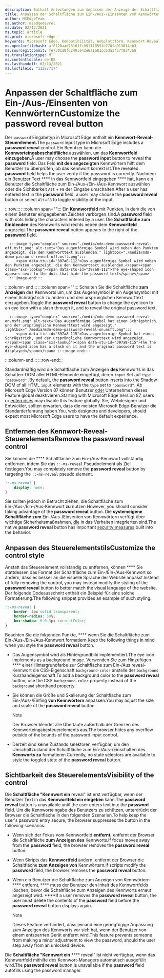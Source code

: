 ```yaml
---
description: Enthält Anleitungen zum Anpassen der Anzeige der Schaltfläche für die Kennwortanzeige
title: Anpassen der Schaltfläche zum Ein-/Aus-/Einsenten von Kennwörtern
author: MSEdgeTeam
ms.author: msedgedevrel
ms.date: 02/12/2021
ms.topic: article
ms.prod: microsoft-edge
keywords: Microsoft Edge, Kompatibilität, Webplattform, Kennwort-Reveal, Augensymbol
ms.openlocfilehash: af8120aad7316ffc051113591e770fa913814eb3
ms.sourcegitcommit: fe7301d0f62493e42e6a1a81cdbda3457f0343b8
ms.translationtype: MT
ms.contentlocale: de-DE
ms.lasthandoff: 02/13/2021
ms.locfileid: "11327717"
---
```

# <span data-ttu-id="397a8-104">Anpassen der Schaltfläche zum Ein-/Aus-/Einsenten von Kennwörtern</span><span class="sxs-lookup"><span data-stu-id="397a8-104">Customize the password reveal button</span></span>  

<span data-ttu-id="397a8-105">Der `password` Eingabetyp in Microsoft Edge enthält ein **Kennwort-Reveal-Steuerelement.**</span><span class="sxs-lookup"><span data-stu-id="397a8-105">The `password` input type in Microsoft Edge includes a **password reveal** control.</span></span>  <span data-ttu-id="397a8-106">Ein Benutzer kann die **Kennworteingabeschaltfläche** auswählen, um das **Kennwortfeld einzugeben.**</span><span class="sxs-lookup"><span data-stu-id="397a8-106">A user may choose the **password input** button to reveal the **password** field.</span></span>  <span data-ttu-id="397a8-107">Das Feld **mit den angezeigten** Kennwörtern hilft dem Benutzer zu überprüfen, ob das Kennwort korrekt ist.</span><span class="sxs-lookup"><span data-stu-id="397a8-107">The revealed **password** field helps the user verify if the password is correctly.</span></span>  <span data-ttu-id="397a8-108">Nachdem ein Benutzer Text \*\*\*\* in das Kennwortfeld eingegeben \*\*\*\* hat, kann ein Benutzer die Schaltfläche zum Ein-/Aus-/Ein-/Aus-Kennwort auswählen oder die Sichtbarkeit `Alt` + `F8` der Eingabe umschalten.</span><span class="sxs-lookup"><span data-stu-id="397a8-108">After a user has entered text in the **password** field, a user may choose the **password reveal** button or select `Alt`+`F8` to toggle visibility of the input.</span></span>  

:::row:::
   :::column span="":::
      <span data-ttu-id="397a8-109">Ein **Kennwortfeld** mit Punkten, in dem die von einem Benutzer eingegebenen Zeichen verborgen sind.</span><span class="sxs-lookup"><span data-stu-id="397a8-109">A **password** field with dots hiding the characters entered by a user.</span></span>  <span data-ttu-id="397a8-110">Die **Schaltfläche zum Einblenden** des Kennworts wird rechts neben dem **Kennwortfeld** angezeigt.</span><span class="sxs-lookup"><span data-stu-id="397a8-110">The **password reveal** button appears to the right of the **password** field.</span></span>
      
      :::image type="complex" source="./media/mdn-demo-password-reveal-off.msft.png" alt-text="Das augenförmige Symbol wird neben den Punkten angezeigt, die den Kennworttext ausblenden." lightbox="./media/mdn-demo-password-reveal-off.msft.png":::
         <span data-ttu-id="397a8-112">Das augenförmige Symbol wird neben den Punkten angezeigt, die den Kennworttext ausblenden.</span><span class="sxs-lookup"><span data-stu-id="397a8-112">The eye-shaped icon appears next to the dots that hide the password text</span></span>  
      :::image-end:::  
   :::column-end:::
   :::column span="":::
      <span data-ttu-id="397a8-113">Schalten Sie die Schaltfläche **zum Anzeigen** des Kennworts um, um das Augensymbol in ein Augensymbol mit einem Schrägstrich zu ändern und den ursprünglichen Kennworttext einzugeben.</span><span class="sxs-lookup"><span data-stu-id="397a8-113">Toggle the **password reveal** button to change the eye icon to an eye icon with a slash through it, and to reveal the original password text.</span></span>  
      
      :::image type="complex" source="./media/mdn-demo-password-reveal-on.msft.png" alt-text="Das augenförmige Symbol hat einen Schrägstrich, und der ursprüngliche Kennworttext wird angezeigt." lightbox="./media/mdn-demo-password-reveal-on.msft.png":::
         <span data-ttu-id="397a8-115">Das augenförmige Symbol hat einen Schrägstrich, und der ursprüngliche Kennworttext wird angezeigt.</span><span class="sxs-lookup"><span data-stu-id="397a8-115">The The eye-shaped icon has a slash on it and the original password text is displayed</span></span> :::image-end:::  
   :::column-end:::
:::row-end:::  

<span data-ttu-id="397a8-116">Standardmäßig wird die Schaltfläche zum Anzeigen **des** Kennworts in das Schatten-DOM aller HTML-Elemente eingefügt, deren `input` Set auf `type` `"password"` .</span><span class="sxs-lookup"><span data-stu-id="397a8-116">By default, the **password reveal** button inserts into the Shadow DOM of all HTML `input` elements with the `type` set to `"password"`.</span></span>  <span data-ttu-id="397a8-117">Ab Microsoft Edge Version 87 können Benutzer [oder][DeployedgeMicrosoftEdgePoliciesPasswordrevealenabled] Unternehmen dieses Feature global deaktivieren.</span><span class="sxs-lookup"><span data-stu-id="397a8-117">Starting with Microsoft Edge Version 87, users or [enterprises][DeployedgeMicrosoftEdgePoliciesPasswordrevealenabled] may disable this feature globally.</span></span>  <span data-ttu-id="397a8-118">Sie, Webdesigner und Entwickler, sollten erwarten, dass die meisten Microsoft Edge-Benutzer die Standarderfahrung haben.</span><span class="sxs-lookup"><span data-stu-id="397a8-118">You, web designers and developers, should expect most Microsoft Edge users to have the default experience.</span></span>  

## <span data-ttu-id="397a8-119">Entfernen des Kennwort-Reveal-Steuerelements</span><span class="sxs-lookup"><span data-stu-id="397a8-119">Remove the password reveal control</span></span>  

<span data-ttu-id="397a8-120">Sie können die \*\*\*\* Schaltfläche zum Ein-/Aus-Kennwort vollständig entfernen, indem Sie das `::-ms-reveal` Pseudoelement als Ziel festlegen.</span><span class="sxs-lookup"><span data-stu-id="397a8-120">You may completely remove the **password reveal** button by targeting the `::-ms-reveal` pseudo element.</span></span>  

```css
::-ms-reveal {
    display: none;
}
```  

<span data-ttu-id="397a8-121">Sie sollten jedoch in Betracht ziehen, die Schaltfläche zum Ein-/Aus-/Ein-/Aus-Kennwort **zu** nutzen.</span><span class="sxs-lookup"><span data-stu-id="397a8-121">However, you should consider taking advantage of the **password reveal** button.</span></span>  <span data-ttu-id="397a8-122">Die **systemeigene Schaltfläche zum** Ein-/Aus-/Einsenten von Kennwörtern verfügt über wichtige Sicherheitsmaßnahmen, [die](#visibility-of-the-control) in das Verhalten integrierten sind.</span><span class="sxs-lookup"><span data-stu-id="397a8-122">The native **password reveal** button has important [security measures](#visibility-of-the-control) built into the behavior.</span></span>  

## <span data-ttu-id="397a8-123">Anpassen des Steuerelementstils</span><span class="sxs-lookup"><span data-stu-id="397a8-123">Customize the control style</span></span>  

<span data-ttu-id="397a8-124">Anstatt das Steuerelement vollständig zu entfernen, können \*\*\*\* Sie stattdessen das Format der Schaltfläche zum Ein-/Ein-/Aus-Kennwort so ändern, dass es besser an die visuelle Sprache der Website anpasst.</span><span class="sxs-lookup"><span data-stu-id="397a8-124">Instead of fully removing the control, you may instead modify the styling of the **password reveal** button to better match the visual language of the website.</span></span>  <span data-ttu-id="397a8-125">Der folgende Codeausschnitt enthält ein Beispiel für eine solche Formatierung.</span><span class="sxs-lookup"><span data-stu-id="397a8-125">The following snippet provides an example of such styling.</span></span>  

```css
::-ms-reveal {
    border: 1px solid transparent;
    border-radius: 50%;
    box-shadow: 0 0 3px currentColor;
}
```  

<span data-ttu-id="397a8-126">Beachten Sie die folgenden Punkte, \*\*\*\* wenn Sie die Schaltfläche zum Ein-/Aus-/Ein-/Aus-Kennwort formatiern.</span><span class="sxs-lookup"><span data-stu-id="397a8-126">Keep the following things in mind when you style the **password reveal** button.</span></span>  

*   <span data-ttu-id="397a8-127">Das Augensymbol wird als Hintergrundbild implementiert.</span><span class="sxs-lookup"><span data-stu-id="397a8-127">The eye icon implements as a background image.</span></span>  <span data-ttu-id="397a8-128">Verwenden Sie zum Hinzufügen \*\*\*\* einer Hintergrundfarbe zur Schaltfläche zum Ein-/Aus reveal-Kennwort die CSS-Eigenschaft `background-color` anstelle der `background` Kurzhandeigenschaft.</span><span class="sxs-lookup"><span data-stu-id="397a8-128">To add a background color to the **password reveal** button, use the CSS `background-color` property instead of the `background` shorthand property.</span></span>  
*   <span data-ttu-id="397a8-129">Sie können die Größe und Skalierung der Schaltfläche zum Ein-/Aus-/Einfing **von Kennwörtern** anpassen.</span><span class="sxs-lookup"><span data-stu-id="397a8-129">You may adjust the size and scale of the **password reveal** button.</span></span>  
    
    > [!NOTE]
    ><span data-ttu-id="397a8-130">Der Browser blendet alle Überläufe außerhalb der Grenzen des Kennworteingabesteuerelements aus.</span><span class="sxs-lookup"><span data-stu-id="397a8-130">The browser hides any overflow outside of the bounds of the password input control.</span></span>  
    
*   <span data-ttu-id="397a8-131">Derzeit sind keine Zustands selektoren verfügbar, um den Umschaltzustand der Schaltfläche zum Ein-/Aus-/Einschalten des **Kennworts zu** formatieren.</span><span class="sxs-lookup"><span data-stu-id="397a8-131">Currently, no state selectors are available to style the toggled state of the **password reveal** button.</span></span>  
    
## <span data-ttu-id="397a8-132">Sichtbarkeit des Steuerelements</span><span class="sxs-lookup"><span data-stu-id="397a8-132">Visibility of the control</span></span>  

<span data-ttu-id="397a8-133">Die **Schaltfläche "Kennwort ein** reveal" ist erst verfügbar, wenn der Benutzer Text in das **Kennwortfeld ein eingeben** kann.</span><span class="sxs-lookup"><span data-stu-id="397a8-133">The **password reveal** button is unavailable until the user enters text into the **password** field.</span></span>  <span data-ttu-id="397a8-134">Um die Kennworteingabe des Benutzers zu schützen, unterdrückt der Browser die Schaltfläche in den folgenden Szenarien.</span><span class="sxs-lookup"><span data-stu-id="397a8-134">To help keep the user's password entry secure, the browser suppresses the button in the following scenarios.</span></span>

*   <span data-ttu-id="397a8-135">Wenn sich der Fokus vom Kennwortfeld **entfernt,** entfernt der Browser die Schaltfläche **zum Anzeigen des** Kennworts.</span><span class="sxs-lookup"><span data-stu-id="397a8-135">If focus moves away from the **password** field, the browser removes the **password reveal** button.</span></span>  
*   <span data-ttu-id="397a8-136">Wenn Skripts das **Kennwortfeld** ändern, entfernt der Browser die Schaltfläche **zum Anzeigen von** Kennwörtern.</span><span class="sxs-lookup"><span data-stu-id="397a8-136">If scripts modify the **password** field, the browser removes the **password reveal** button.</span></span>  
*   <span data-ttu-id="397a8-137">Wenn ein Benutzer die Schaltfläche zum Anzeigen von Kennwörtern \*\*\*\* entfernt, \*\*\*\* muss der Benutzer den Inhalt des Kennwortfelds löschen, bevor die Schaltfläche zum Anzeigen des Kennworts erneut angezeigt wird. \*\*\*\*</span><span class="sxs-lookup"><span data-stu-id="397a8-137">If a user removes the **password reveal** button, the user must delete the contents of the **password** field before the **password reveal** button displays again.</span></span>  
    
    > [!NOTE]
    > <span data-ttu-id="397a8-138">Dieses Feature verhindert, dass jemand eine geringfügige Anpassung zum Anzeigen des Kennworts vor sich hat, wenn der Benutzer von einem entsperrten Gerät entfernt wird.</span><span class="sxs-lookup"><span data-stu-id="397a8-138">This feature prevents someone from making a minor adjustment to view the password, should the user step away from an unlocked device.</span></span>
    
<span data-ttu-id="397a8-139">Die **Schaltfläche "Kennwort ein** \*\*\*\* reveal" ist nicht verfügbar, wenn das Kennwortfeld mithilfe des Kennwort-Managers automatisch ausgefüllt wird.</span><span class="sxs-lookup"><span data-stu-id="397a8-139">The **password reveal** button is unavailable if the **password** field autofills using the password manager.</span></span>  

<!-- links -->  

[DeployedgeMicrosoftEdgePoliciesPasswordrevealenabled]: /deployedge/microsoft-edge-policies#passwordrevealenabled "PasswordRevealEnabled – Microsoft Edge – Richtlinien | Microsoft Docs"  
